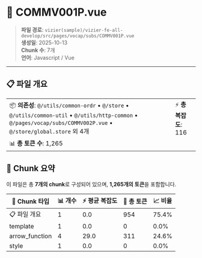 # 📄 COMMV001P.vue

> **파일 경로**: `vizier(sample)/vizier-fe-all-develop/src/pages/vocap/subs/COMMV001P.vue`  
> **생성일**: 2025-10-13  
> **Chunk 수**: 7개  
> **언어**: Javascript / Vue
---





## 📋 파일 개요

| | |
|--|--|
| 📦 **의존성**: `@/utils/common-ordr` • `@/store` • `@/utils/common-util` • `@/utils/http-common` • `@/pages/vocap/subs/COMMV002P.vue` • `@/store/global.store` 외 4개 | ⚡ **총 복잡도**: 116 |
| 📊 **총 토큰 수**: 1,265 |  |






## 🧩 Chunk 요약

이 파일은 총 **7개의 chunk**로 구성되어 있으며, **1,265개의 토큰**을 포함합니다.

| 🧩 Chunk 타입 | 📊 개수 | ⚡ 평균 복잡도 | 📝 총 토큰 | 📈 비율 |
|---------------|--------|-------------|----------|--------|
| 📋 파일 개요 | 1 | 0.0 | 954 | 75.4% |
| template | 1 | 0.0 | 0 | 0.0% |
| arrow_function | 4 | 29.0 | 311 | 24.6% |
| style | 1 | 0.0 | 0 | 0.0% |

